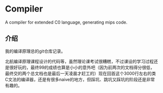 # Compiler
A compiler for extended C0 language, generating mips code.

## 介绍

我的编译原理总的git仓库记录。

北航编译原理课程设计的代码等，虽然理论课考试很糟糕，不过课设的学习过程还是很好玩的，最终99的成绩也算是小小的意外吧（因为前两次的文档得分很低，最终交的两个总文档也是最后一天凌晨才赶工的）现在回首这个3000行左右的类C文法的编译器，还是有很多naive的地方，但踩坑、跳坑又踩坑的阶段还是非常有趣的。
